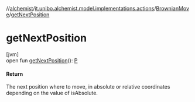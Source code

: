 //[alchemist](../../../index.md)/[it.unibo.alchemist.model.implementations.actions](../index.md)/[BrownianMove](index.md)/[getNextPosition](get-next-position.md)

# getNextPosition

[jvm]\
open fun [getNextPosition](get-next-position.md)(): [P](../../it.unibo.alchemist.model.implementations.movestrategies.speed/-interact-with-others/index.md)

#### Return

The next position where to move, in absolute or relative coordinates depending on the value of isAbsolute.
